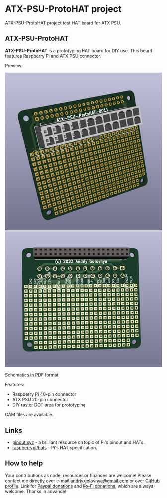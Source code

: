 # ATX-PSU-ProtoHAT project

ATX-PSU-ProtoHAT project test HAT board for ATX PSU.

## ATX-PSU-ProtoHAT

**ATX-PSU-ProtoHAT** is a prototyping HAT board for DIY use.
This board features Raspberry Pi and ATX PSU connector.

Preview:

![ATX-PSU-ProtoHAT Top preview](img/Top.png)
![ATX-PSU-ProtoHAT Back preview](img/Back.png)

[Schematics in PDF format](doc/ATX-PSU-ProtoHAT.pdf)

Features:

- Raspberry Pi 40-pin connector
- ATX PSU 20-pin connector
- DIY raster DOT area for prototyping

CAM files are available.

## Links

- [pinout.xyz](https://pinout.xyz/) - a brilliant resource on topic of Pi's pinout and HATs.
- [raspberrypi/hats](https://github.com/raspberrypi/hats) - Pi's HAT specification.

## How to help

Your contributions as code, resources or finances are welcome!
Please contact me directly over e-mail andriy.golovnya@gmail.com or over [GitHub profile](https://github.com/red-scorp).
Link for [Paypal donations](http://paypal.me/redscorp) and [Ko-Fi donations](http://ko-fi.com/redscorp), which are always welcome.
Thanks in advance!
